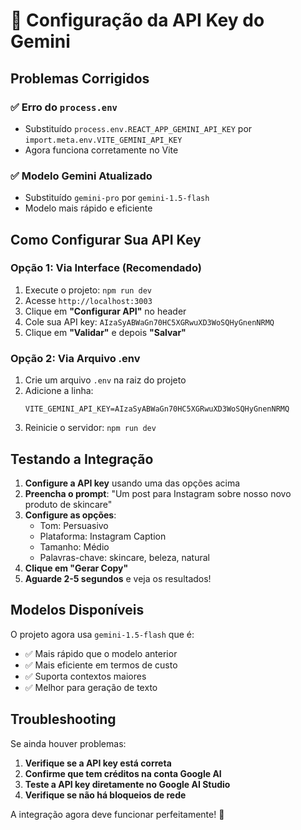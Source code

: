 # 🔧 Configuração da API Key do Gemini

## Problemas Corrigidos

### ✅ **Erro do `process.env`**
- Substituído `process.env.REACT_APP_GEMINI_API_KEY` por `import.meta.env.VITE_GEMINI_API_KEY`
- Agora funciona corretamente no Vite

### ✅ **Modelo Gemini Atualizado**
- Substituído `gemini-pro` por `gemini-1.5-flash`
- Modelo mais rápido e eficiente

## Como Configurar Sua API Key

### Opção 1: Via Interface (Recomendado)
1. Execute o projeto: `npm run dev`
2. Acesse `http://localhost:3003`
3. Clique em **"Configurar API"** no header
4. Cole sua API key: `AIzaSyABWaGn70HC5XGRwuXD3WoSQHyGnenNRMQ`
5. Clique em **"Validar"** e depois **"Salvar"**

### Opção 2: Via Arquivo .env
1. Crie um arquivo `.env` na raiz do projeto
2. Adicione a linha:
   ```
   VITE_GEMINI_API_KEY=AIzaSyABWaGn70HC5XGRwuXD3WoSQHyGnenNRMQ
   ```
3. Reinicie o servidor: `npm run dev`

## Testando a Integração

1. **Configure a API key** usando uma das opções acima
2. **Preencha o prompt**: "Um post para Instagram sobre nosso novo produto de skincare"
3. **Configure as opções**:
   - Tom: Persuasivo
   - Plataforma: Instagram Caption
   - Tamanho: Médio
   - Palavras-chave: skincare, beleza, natural
4. **Clique em "Gerar Copy"**
5. **Aguarde 2-5 segundos** e veja os resultados!

## Modelos Disponíveis

O projeto agora usa `gemini-1.5-flash` que é:
- ✅ Mais rápido que o modelo anterior
- ✅ Mais eficiente em termos de custo
- ✅ Suporta contextos maiores
- ✅ Melhor para geração de texto

## Troubleshooting

Se ainda houver problemas:

1. **Verifique se a API key está correta**
2. **Confirme que tem créditos na conta Google AI**
3. **Teste a API key diretamente no Google AI Studio**
4. **Verifique se não há bloqueios de rede**

A integração agora deve funcionar perfeitamente! 🚀




